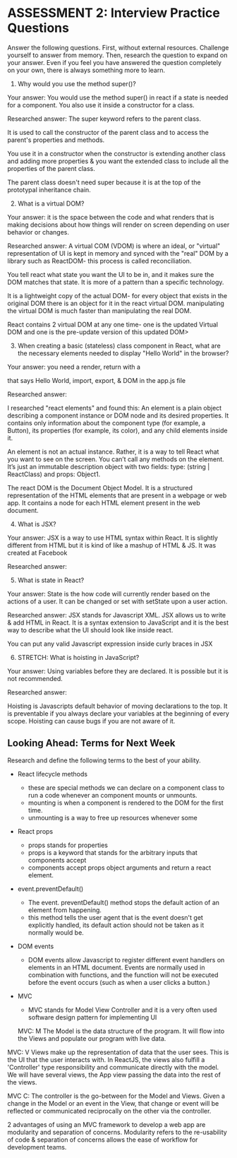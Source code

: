 # ASSESSMENT 2: Interview Practice Questions

Answer the following questions. First, without external resources. Challenge yourself to answer from memory. Then, research the question to expand on your answer. Even if you feel you have answered the question completely on your own, there is always something more to learn.

1. Why would you use the method super()?

  Your answer:
  You would use the method super() in react if a state is needed for a component. You also use it inside a constructor for a class.

  Researched answer:
  The super keyword refers to the parent class.

  It is used to call the constructor of the parent class and to access the parent's properties and methods.

  You use it in a constructor when the constructor is extending another class and adding more properties & you want the extended class to include all the properties of the parent class.

  The parent class doesn't need super because it is at the top of the prototypal inheritance chain.



2. What is a virtual DOM?

  Your answer: it is the space between the code and what renders that is making decisions about how things will render on screen depending on user behavior or changes.

  Researched answer:
   A virtual COM (VDOM) is where an ideal, or "virtual" representation of  UI is kept in memory and synced with the "real" DOM by a library such as ReactDOM- this process is called reconciliation.

   You tell react what state you want the UI to be in, and it makes sure the DOM matches that state. It is more of a pattern than a specific technology.

   It is a lightweight copy of the actual DOM- for every object that exists in the original DOM there is an object for it in the react virtual DOM. manipulating the virtual DOM is much faster than manipulating the real DOM.

   React contains 2 virtual DOM at any one time- one is the updated Virtual DOM and one is the pre-update version of this updated DOM>


3. When creating a basic (stateless) class component in React, what are the necessary elements needed to display "Hello World" in the browser?

  Your answer:
  you need a render, return with a <div> that says Hello World, import, export, & DOM in the app.js file

  Researched answer:

  I researched "react elements" and found this:
  An element is a plain object describing a component instance or DOM node and its desired properties. It contains only information about the component type (for example, a Button), its properties (for example, its color), and any child elements inside it.

  An element is not an actual instance. Rather, it is a way to tell React what you want to see on the screen. You can’t call any methods on the element. It’s just an immutable description object with two fields: type: (string | ReactClass) and props: Object1.

  The react DOM is the Document Object Model. It is a structured representation of the HTML elements that are present in a webpage or web app. It contains a node for each HTML element present in the web document.



4. What is JSX?

  Your answer:
  JSX is a way to use HTML syntax within React. It is slightly different from HTML but it is kind of like a mashup of HTML & JS. It was created at Facebook

  Researched answer:





5. What is state in React?

  Your answer:
  State is the how code will currently render based on the actions of a user. It can be changed or set with setState upon a user action.

  Researched answer:
  JSX stands for Javascript XML. JSX allows us to write & add HTML in React. It is a syntax extension to JavaScript and it is the best way to describe what the UI should look like inside react.

  You can put any valid Javascript expression inside curly braces in JSX


6. STRETCH: What is hoisting in JavaScript?

  Your answer:
  Using variables before they are declared.  It is possible but it is not recommended.

  Researched answer:

  Hoisting is Javascripts default behavior of moving declarations to the top. It is preventable if you always declare your variables at the beginning of every scope. Hoisting can cause bugs if you are not aware of it.



## Looking Ahead: Terms for Next Week

Research and define the following terms to the best of your ability.

- React lifecycle methods
  - these are special methods we can declare on a component class to run a code whenever an component mounts or unmounts.
  - mounting is when a component is rendered to the DOM for the first time.
  - unmounting is a way to free up resources whenever some


- React props
  - props stands for properties
  - props is a keyword that stands for the arbitrary inputs that components accept
  - components accept props object arguments and return a react element.

- event.preventDefault()
  - The event. preventDefault() method stops the default action of an element from happening.
  - this method tells the user agent that is the event doesn't get explicitly handled, its default action should not be taken as it normally would be.

- DOM events
  - DOM events allow Javascript to register different event handlers on elements in an HTML document. Events are normally used in combination with functions, and the function will not be executed before the event occurs (such as when a user clicks a button.)

- MVC
  - MVC stands for Model View Controller and it is a very often used software design pattern for implementing UI


  MVC: M
The Model is the data structure of the program. It will flow into the Views and populate our program with live data.

MVC: V
Views make up the representation of data that the user sees. This is the UI that the user interacts with. In ReactJS, the views also fulfill a 'Controller' type responsibility and communicate directly with the model. We will have several views, the App view passing the data into the rest of the views.

MVC C:
The controller is the go-between for the Model and Views. Given a change in the Model or an event in the View, that change or event will be reflected or communicated reciprocally on the other via the controller.

2 advantages of using an MVC framework to develop a web app are modularity and separation of concerns. Modularity refers to the re-usability of code & separation of concerns allows the ease of workflow for development teams. 

